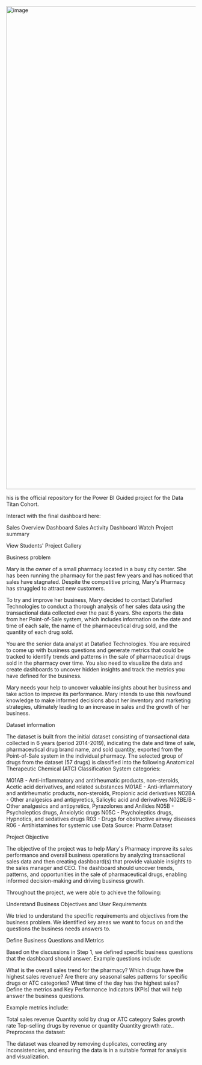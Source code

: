 
<img width="1280" alt="image" src="https://github.com/KemiImam/Analytics-on-Crime-Dataset/assets/158179553/2bdd9a04-17fd-432a-8e13-8c7f4f508ac6">

his is the official repository for the Power BI Guided project for the Data Titan Cohort.

Interact with the final dashboard here:

Sales Overview Dashboard
Sales Activity Dashboard
Watch Project summary

View Students' Project Gallery

Business problem

Mary is the owner of a small pharmacy located in a busy city center. She has been running the pharmacy for the past few years and has noticed that sales have stagnated. Despite the competitive pricing, Mary's Pharmacy has struggled to attract new customers.

To try and improve her business, Mary decided to contact Datafied Technologies to conduct a thorough analysis of her sales data using the transactional data collected over the past 6 years. She exports the data from her Point-of-Sale system, which includes information on the date and time of each sale, the name of the pharmaceutical drug sold, and the quantity of each drug sold.

You are the senior data analyst at Datafied Technologies. You are required to come up with business questions and generate metrics that could be tracked to identify trends and patterns in the sale of pharmaceutical drugs sold in the pharmacy over time. You also need to visualize the data and create dashboards to uncover hidden insights and track the metrics you have defined for the business.

Mary needs your help to uncover valuable insights about her business and take action to improve its performance. Mary intends to use this newfound knowledge to make informed decisions about her inventory and marketing strategies, ultimately leading to an increase in sales and the growth of her business.

Dataset information

The dataset is built from the initial dataset consisting of transactional data collected in 6 years (period 2014-2019), indicating the date and time of sale, pharmaceutical drug brand name, and sold quantity, exported from the Point-of-Sale system in the individual pharmacy. The selected group of drugs from the dataset (57 drugs) is classified into the following Anatomical Therapeutic Chemical (ATC) Classification System categories:

M01AB - Anti-inflammatory and antirheumatic products, non-steroids, Acetic acid derivatives, and related substances
M01AE - Anti-inflammatory and antirheumatic products, non-steroids, Propionic acid derivatives
N02BA - Other analgesics and antipyretics, Salicylic acid and derivatives
N02BE/B - Other analgesics and antipyretics, Pyrazolones and Anilides
N05B - Psycholeptics drugs, Anxiolytic drugs
N05C - Psycholeptics drugs, Hypnotics, and sedatives drugs
R03 - Drugs for obstructive airway diseases
R06 - Antihistamines for systemic use
Data Source: Pharm Dataset

Project Objective

The objective of the project was to help Mary's Pharmacy improve its sales performance and overall business operations by analyzing transactional sales data and then creating dashboard(s) that provide valuable insights to the sales manager and CEO. The dashboard should uncover trends, patterns, and opportunities in the sale of pharmaceutical drugs, enabling informed decision-making and driving business growth.

Throughout the project, we were able to achieve the following:

Understand Business Objectives and User Requirements

We tried to understand the specific requirements and objectives from the business problem. We identified key areas we want to focus on and the questions the business needs answers to.

Define Business Questions and Metrics

Based on the discussions in Step 1, we defined specific business questions that the dashboard should answer. Example questions include:

What is the overall sales trend for the pharmacy?
Which drugs have the highest sales revenue?
Are there any seasonal sales patterns for specific drugs or ATC categories?
What time of the day has the highest sales?
Define the metrics and Key Performance Indicators (KPIs) that will help answer the business questions.

Example metrics include:

Total sales revenue
Quantity sold by drug or ATC category
Sales growth rate
Top-selling drugs by revenue or quantity
Quantity growth rate..
Preprocess the dataset:

The dataset was cleaned by removing duplicates, correcting any inconsistencies, and ensuring the data is in a suitable format for analysis and visualization.
